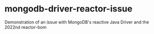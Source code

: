 # mongodb-driver-reactor-issue
Demonstration of an issue with MongoDB's reactive Java Driver and the 2022nd reactor-bom

